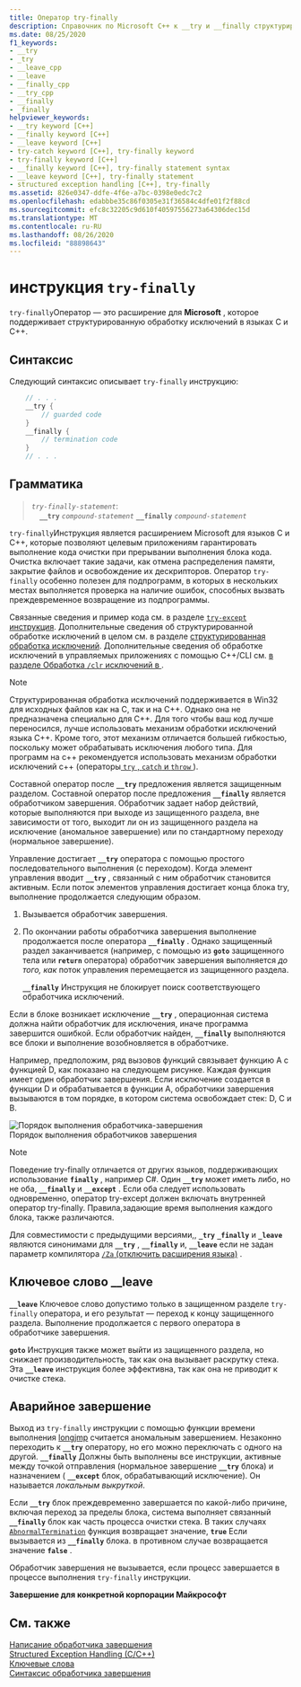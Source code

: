 ```yaml
---
title: Оператор try-finally
description: Справочник по Microsoft C++ к __try и __finally структурированным операторам обработки исключений.
ms.date: 08/25/2020
f1_keywords:
- __try
- _try
- __leave_cpp
- __leave
- __finally_cpp
- __try_cpp
- __finally
- _finally
helpviewer_keywords:
- __try keyword [C++]
- __finally keyword [C++]
- __leave keyword [C++]
- try-catch keyword [C++], try-finally keyword
- try-finally keyword [C++]
- __finally keyword [C++], try-finally statement syntax
- __leave keyword [C++], try-finally statement
- structured exception handling [C++], try-finally
ms.assetid: 826e0347-ddfe-4f6e-a7bc-0398e0edc7c2
ms.openlocfilehash: edabbbe35c86f0305e31f36584c4dfe01f2f88cd
ms.sourcegitcommit: efc8c32205c9d610f40597556273a64306dec15d
ms.translationtype: MT
ms.contentlocale: ru-RU
ms.lasthandoff: 08/26/2020
ms.locfileid: "88898643"
---
```

# <a name="try-finally-statement"></a>инструкция `try-finally`

`try-finally`Оператор — это расширение для **Microsoft** , которое поддерживает структурированную обработку исключений в языках C и C++.

## <a name="syntax"></a>Синтаксис

Следующий синтаксис описывает `try-finally` инструкцию:

```cpp
    // . . .
    __try {
        // guarded code
    }
    __finally {
        // termination code
    }
    // . . .
```

## <a name="grammar"></a>Грамматика

> *`try-finally-statement`*:\
> &emsp;**`__try`** *`compound-statement`* **`__finally`** *`compound-statement`*

`try-finally`Инструкция является расширением Microsoft для языков C и C++, которые позволяют целевым приложениям гарантировать выполнение кода очистки при прерывании выполнения блока кода. Очистка включает такие задачи, как отмена распределения памяти, закрытие файлов и освобождение их дескрипторов. Оператор `try-finally` особенно полезен для подпрограмм, в которых в нескольких местах выполняется проверка на наличие ошибок, способных вызвать преждевременное возвращение из подпрограммы.

Связанные сведения и пример кода см. в разделе [ `try-except` инструкция](../cpp/try-except-statement.md). Дополнительные сведения об структурированной обработке исключений в целом см. в разделе [структурированная обработка исключений](../cpp/structured-exception-handling-c-cpp.md). Дополнительные сведения об обработке исключений в управляемых приложениях с помощью C++/CLI см. [в разделе Обработка `/clr` исключений в ](../extensions/exception-handling-cpp-component-extensions.md).

> [!NOTE]
> Структурированная обработка исключений поддерживается в Win32 для исходных файлов как на C, так и на C++. Однако она не предназначена специально для C++. Для того чтобы ваш код лучше переносился, лучше использовать механизм обработки исключений языка C++. Кроме того, этот механизм отличается большей гибкостью, поскольку может обрабатывать исключения любого типа. Для программ на c++ рекомендуется использовать механизм обработки исключений c++ (операторы[ `try` , `catch` и `throw` ](../cpp/try-throw-and-catch-statements-cpp.md) ).

Составной оператор после **`__try`** предложения является защищенным разделом. Составной оператор после предложения **`__finally`** является обработчиком завершения. Обработчик задает набор действий, которые выполняются при выходе из защищенного раздела, вне зависимости от того, выходит ли он из защищенного раздела на исключение (аномальное завершение) или по стандартному переходу (нормальное завершение).

Управление достигает **`__try`** оператора с помощью простого последовательного выполнения (с переходом). Когда элемент управления вводит **`__try`** , связанный с ним обработчик становится активным. Если поток элементов управления достигает конца блока try, выполнение продолжается следующим образом.

1. Вызывается обработчик завершения.

1. По окончании работы обработчика завершения выполнение продолжается после оператора **`__finally`** . Однако защищенный раздел заканчивается (например, с помощью из **`goto`** защищенного тела или **`return`** оператора) обработчик завершения выполняется *до того, как* поток управления перемещается из защищенного раздела.

   **`__finally`** Инструкция не блокирует поиск соответствующего обработчика исключений.

Если в блоке возникает исключение **`__try`** , операционная система должна найти обработчик для исключения, иначе программа завершится ошибкой. Если обработчик найден, **`__finally`** выполняются все блоки и выполнение возобновляется в обработчике.

Например, предположим, ряд вызовов функций связывает функцию А с функцией D, как показано на следующем рисунке. Каждая функция имеет один обработчик завершения. Если исключение создается в функции D и обрабатывается в функции А, обработчики завершения вызываются в том порядке, в котором система освобождает стек: D, C и B.

![Порядок выполнения обработчика&#45;завершения](../cpp/media/vc38cx1.gif "Порядок выполнения обработчика&#45;завершения") <br/>
Порядок выполнения обработчиков завершения

> [!NOTE]
> Поведение try-finally отличается от других языков, поддерживающих использование **`finally`** , например C#.  Один **`__try`** может иметь либо, но не оба, **`__finally`** и **`__except`** .  Если оба следует использовать одновременно, оператор try-except должен включать внутренней оператор try-finally.  Правила,задающие время выполнения каждого блока, также различаются.

Для совместимости с предыдущими версиями,, **`_try`** **`_finally`** и **`_leave`** являются синонимами для **`__try`** , **`__finally`** и, **`__leave`** если не задан параметр компилятора [ `/Za` (отключить расширения языка)](../build/reference/za-ze-disable-language-extensions.md) .

## <a name="the-__leave-keyword"></a>Ключевое слово __leave

**`__leave`** Ключевое слово допустимо только в защищенном разделе `try-finally` оператора, и его результат — переход к концу защищенного раздела. Выполнение продолжается с первого оператора в обработчике завершения.

**`goto`** Инструкция также может выйти из защищенного раздела, но снижает производительность, так как она вызывает раскрутку стека. Эта **`__leave`** инструкция более эффективна, так как она не приводит к очистке стека.

## <a name="abnormal-termination"></a>Аварийное завершение

Выход из `try-finally` инструкции с помощью функции времени выполнения [longjmp](../c-runtime-library/reference/longjmp.md) считается аномальным завершением. Незаконно переходить к **`__try`** оператору, но его можно переключать с одного на другой. **`__finally`** Должны быть выполнены все инструкции, активные между точкой отправления (нормальное завершение **`__try`** блока) и назначением ( **`__except`** блок, обрабатывающий исключение). Он называется *локальным выкруткой*.

Если **`__try`** блок преждевременно завершается по какой-либо причине, включая переход за пределы блока, система выполняет связанный **`__finally`** блок как часть процесса очистки стека. В таких случаях [`AbnormalTermination`](/windows/win32/Debug/abnormaltermination) функция возвращает значение, **`true`** Если вызывается из **`__finally`** блока. в противном случае возвращается значение **`false`** .

Обработчик завершения не вызывается, если процесс завершается в процессе выполнения `try-finally` инструкции.

**Завершение для конкретной корпорации Майкрософт**

## <a name="see-also"></a>См. также

[Написание обработчика завершения](../cpp/writing-a-termination-handler.md)<br/>
[Structured Exception Handling (C/C++)](../cpp/structured-exception-handling-c-cpp.md)<br/>
[Ключевые слова](../cpp/keywords-cpp.md)<br/>
[Синтаксис обработчика завершения](/windows/win32/Debug/termination-handler-syntax)
